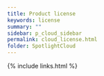```yaml
---
title: Product license
keywords: license
summary: ""
sidebar: p_cloud_sidebar
permalink: cloud_license.html
folder: SpotlightCloud
---
```




{% include links.html %}
